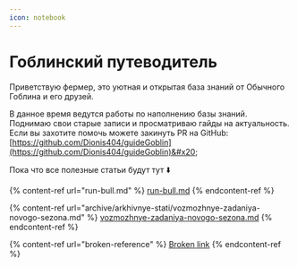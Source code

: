 ```yaml
---
icon: notebook
---
```


# Гоблинский путеводитель

Приветствую фермер, это уютная и открытая база знаний от Обычного Гоблина и его друзей.&#x20;

В данное время ведутся работы по наполнению базы знаний. \
Поднимаю свои старые записи и просматриваю гайды на актуальность. \
Если вы захотите помочь можете закинуть PR на GitHub: [https://github.com/Dionis404/guideGoblin](https://github.com/Dionis404/guideGoblin)&#x20;

Пока что все полезные статьи будут тут ⬇️

{% content-ref url="run-bull.md" %}
[run-bull.md](run-bull.md)
{% endcontent-ref %}

{% content-ref url="archive/arkhivnye-stati/vozmozhnye-zadaniya-novogo-sezona.md" %}
[vozmozhnye-zadaniya-novogo-sezona.md](archive/arkhivnye-stati/vozmozhnye-zadaniya-novogo-sezona.md)
{% endcontent-ref %}

{% content-ref url="broken-reference" %}
[Broken link](broken-reference)
{% endcontent-ref %}

